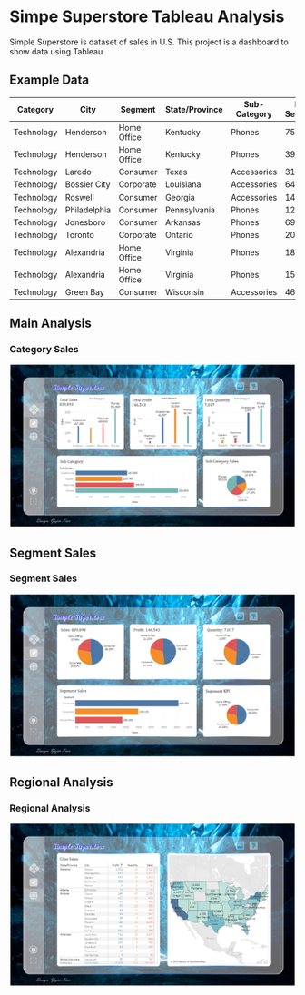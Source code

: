 # Simpe Superstore Tableau Analysis

Simple Superstore is dataset of sales in U.S. This project is a dashboard to show data using Tableau

## Example Data
| Category | City | Segment | State/Province | Sub-Category | KPI Selector | Profit | Quantity | Sales | Total Profit | Total Quantity | Total Sales |
| --- | --- | --- | --- | --- | --- | --- | --- | --- | --- | --- | --- |
| Technology | Henderson | Home Office | Kentucky | Phones | 755.96 | 204.1092 | 4 | 755.96 | 204.1092 | 4 | 755.96 |
| Technology | Henderson | Home Office | Kentucky | Phones | 391.98 | 113.6742 | 2 | 391.98 | 113.6742 | 2 | 391.98 |
| Technology | Laredo | Consumer | Texas | Accessories | 31.2 | 9.75 | 3 | 31.2 | 9.75 | 3 | 31.2 |
| Technology | Bossier City | Corporate | Louisiana | Accessories | 646.74 | 258.696 | 6 | 646.74 | 258.696 | 6 | 646.74 |
| Technology | Roswell | Consumer | Georgia | Accessories | 149.95 | 65.978 | 5 | 149.95 | 65.978 | 5 | 149.95 |
| Technology | Philadelphia | Consumer | Pennsylvania | Phones | 124.2 | -31.05 | 3 | 124.2 | -31.05 | 3 | 124.2 |
| Technology | Jonesboro | Consumer | Arkansas | Phones | 699.93 | 181.9818 | 7 | 699.93 | 181.9818 | 7 | 699.93 |
| Technology | Toronto | Corporate | Ontario | Phones | 209.5 | 58.66 | 10 | 209.5 | 58.66 | 10 | 209.5 |
| Technology | Alexandria | Home Office | Virginia | Phones | 187.98 | 52.6344 | 2 | 187.98 | 52.6344 | 2 | 187.98 |
| Technology | Alexandria | Home Office | Virginia | Phones | 155.35 | 0 | 13 | 155.35 | 0 | 13 | 155.35 |
| Technology | Green Bay | Consumer | Wisconsin | Accessories | 468.9 | 206.316 | 6 | 468.9 | 206.316 | 6 | 468.9 |

## Main Analysis
<p align="center">
    <h3>Category Sales</h3>
    <img src="https://github.com/LoveNui/Simple-Superstore-Tableau-Analysis/blob/main/Picture/Category%20Analysis.png"/>
</p>

## Segment Sales
<p align="center">
    <h3>Segment Sales</h3>
    <img src="https://github.com/LoveNui/Simple-Superstore-Tableau-Analysis/blob/main/Picture/Segment%20Sales.png"/>
</p>

## Regional Analysis
<p align="center">
    <h3>Regional Analysis</h3>
    <img src="https://github.com/LoveNui/Simple-Superstore-Tableau-Analysis/blob/main/Picture/Regional%20Analysis.png"/>
</p>
